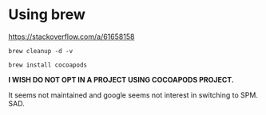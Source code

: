 # Using brew #

<https://stackoverflow.com/a/61658158>

```shell
brew cleanup -d -v 
```
 
```shell
brew install cocoapods 
```


**I WISH DO NOT OPT IN A PROJECT USING COCOAPODS PROJECT.**

It seems not maintained and google seems not interest in switching to SPM. SAD.
